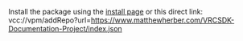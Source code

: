 Install the package using the [install page](https://www.matthewherber.com/VRCSDK-Documentation-Project/) or this direct link: vcc://vpm/addRepo?url=https://www.matthewherber.com/VRCSDK-Documentation-Project/index.json
